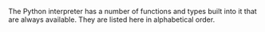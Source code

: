 The Python interpreter has a number of functions and types built into it that are always available. They are listed here in alphabetical order.



